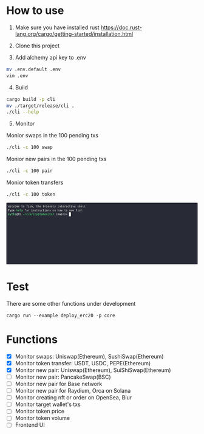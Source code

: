 # How to use

1. Make sure you have installed rust https://doc.rust-lang.org/cargo/getting-started/installation.html

2. Clone this project

3. Add alchemy api key to .env

```bash
mv .env.default .env
vim .env
```

4. Build
   
```bash
cargo build -p cli
mv ./target/release/cli .
./cli --help
```

5. Monitor

Monior swaps in the 100 pending txs
```bash
./cli -c 100 swap
```

Monior new pairs in the 100 pending txs
```bash
./cli -c 100 pair
```

Monior token transfers
```bash
./cli -c 100 token
```
![Demo GIF](demo.gif)

# Test

There are some other functions under development
```
cargo run --example deploy_erc20 -p core
```

# Functions

- [x] Monitor swaps: Uniswap(Ethereum), SushiSwap(Ethereum)
- [x] Monitor token transfer: USDT, USDC, PEPE(Ethereum)
- [x] Monitor new pair: Uniswap(Ethereum), SuiShiSwap(Ethereum)
- [ ] Monitor new pair: PancakeSwap(BSC)
- [ ] Monitor new pair for Base network
- [ ] Monitor new pair for Raydium, Orca on Solana
- [ ] Monitor creating nft or order on OpenSea, Blur
- [ ] Monitor target wallet's txs
- [ ] Monitor token price
- [ ] Monitor token volume
- [ ] Frontend UI